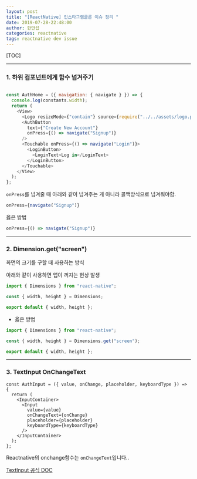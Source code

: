 ```yaml
---
layout: post
title: "[ReactNative] 인스타그램클론 이슈 정리 "
date: 2019-07-28-22:48:00
author: 한만섭
categories: reactnative
tags: reactnative dev issue
---
```




[TOC]

***



### 1. 하위 컴포넌트에게 함수 넘겨주기 

```js

const AuthHome = ({ navigation: { navigate } }) => {
  console.log(constants.width);
  return (
    <View>
      <Logo resizeMode={"contain"} source={require("../../assets/logo.png")} />
      <AuthButton
        text={"Create New Account"}
        onPress={() => navigate("Signup")}
      />
      <Touchable onPress={() => navigate("Login")}>
        <LoginButton>
          <LoginText>Log in</LoginText>
        </LoginButton>
      </Touchable>
    </View>
  );
};
```

`onPress`를 넘겨줄 때 아래와 같이 넘겨주는 게 아니라 콜백방식으로 넘겨줘야함. 

```js
onPress={navigate("Signup")}
```

옳은 방법

```js
onPress={() => navigate("Signup")}
```



***



### 2. Dimension.get("screen")

화면의 크기를 구할 때 사용하는 방식  

아래와 같이 사용하면 앱이 꺼지는 현상 발생 

```js
import { Dimensions } from "react-native";

const { width, height } = Dimensions;

export default { width, height };

```

* 옳은 방법   

```js
import { Dimensions } from "react-native";

const { width, height } = Dimensions.get("screen");

export default { width, height };

```





***



### 3. TextInput OnChangeText

```react
const AuthInput = ({ value, onChange, placeholder, keyboardType }) => {
  return (
    <InputContainer>
      <Input
        value={value}
        onChangeText={onChange}
        placeholder={placeholder}
        keyboardType={keyboardType}
      />
    </InputContainer>
  );
};
```

Reactnative의 onchange함수는 `onChangeText`입니다..

[TextInput 공식 DOC](https://facebook.github.io/react-native/docs/textinput.html)